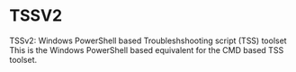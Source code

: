 # TSSV2
TSSv2: Windows PowerShell based Troubleshshooting script (TSS) toolset  This is the Windows PowerShell based equivalent for the CMD based TSS toolset.
